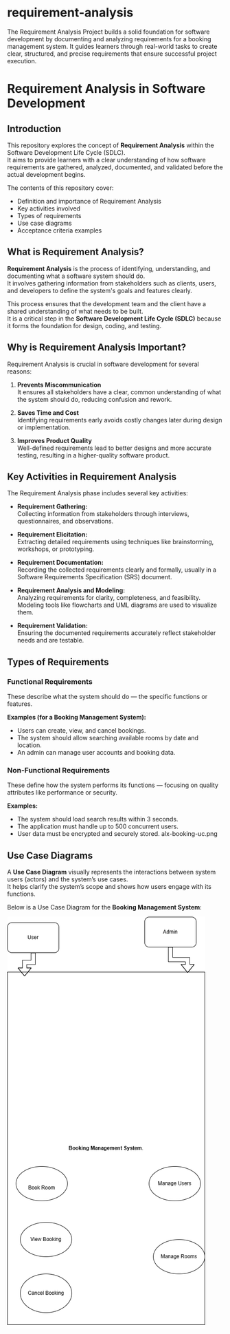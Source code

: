 # requirement-analysis
The Requirement Analysis Project builds a solid foundation for software development by documenting and analyzing requirements for a booking management system. It guides learners through real-world tasks to create clear, structured, and precise requirements that ensure successful project execution.
# Requirement Analysis in Software Development

## Introduction
This repository explores the concept of **Requirement Analysis** within the Software Development Life Cycle (SDLC).  
It aims to provide learners with a clear understanding of how software requirements are gathered, analyzed, documented, and validated before the actual development begins.  

The contents of this repository cover:
- Definition and importance of Requirement Analysis
- Key activities involved
- Types of requirements
- Use case diagrams
- Acceptance criteria examples
## What is Requirement Analysis?

**Requirement Analysis** is the process of identifying, understanding, and documenting what a software system should do.  
It involves gathering information from stakeholders such as clients, users, and developers to define the system's goals and features clearly.

This process ensures that the development team and the client have a shared understanding of what needs to be built.  
It is a critical step in the **Software Development Life Cycle (SDLC)** because it forms the foundation for design, coding, and testing.
## Why is Requirement Analysis Important?

Requirement Analysis is crucial in software development for several reasons:

1. **Prevents Miscommunication**  
   It ensures all stakeholders have a clear, common understanding of what the system should do, reducing confusion and rework.

2. **Saves Time and Cost**  
   Identifying requirements early avoids costly changes later during design or implementation.

3. **Improves Product Quality**  
   Well-defined requirements lead to better designs and more accurate testing, resulting in a higher-quality software product.
## Key Activities in Requirement Analysis

The Requirement Analysis phase includes several key activities:

- **Requirement Gathering:**  
  Collecting information from stakeholders through interviews, questionnaires, and observations.

- **Requirement Elicitation:**  
  Extracting detailed requirements using techniques like brainstorming, workshops, or prototyping.

- **Requirement Documentation:**  
  Recording the collected requirements clearly and formally, usually in a Software Requirements Specification (SRS) document.

- **Requirement Analysis and Modeling:**  
  Analyzing requirements for clarity, completeness, and feasibility. Modeling tools like flowcharts and UML diagrams are used to visualize them.

- **Requirement Validation:**  
  Ensuring the documented requirements accurately reflect stakeholder needs and are testable.
## Types of Requirements

### Functional Requirements
These describe what the system should do — the specific functions or features.

**Examples (for a Booking Management System):**
- Users can create, view, and cancel bookings.
- The system should allow searching available rooms by date and location.
- An admin can manage user accounts and booking data.

### Non-Functional Requirements
These define how the system performs its functions — focusing on quality attributes like performance or security.

**Examples:**
- The system should load search results within 3 seconds.
- The application must handle up to 500 concurrent users.
- User data must be encrypted and securely stored.
alx-booking-uc.png
## Use Case Diagrams

A **Use Case Diagram** visually represents the interactions between system users (actors) and the system’s use cases.  
It helps clarify the system’s scope and shows how users engage with its functions.

Below is a Use Case Diagram for the **Booking Management System**:

![Booking System Use Case Diagram](./alx-booking-uc.png)
